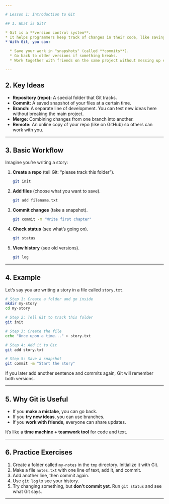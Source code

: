 ```yaml
---

# Lesson 1: Introduction to Git

## 1. What is Git?

* Git is a **version control system**.
* It helps programmers keep track of changes in their code, like saving different versions of a video game project or a school essay.
* With Git, you can:

  * Save your work in "snapshots" (called **commits**).
  * Go back to older versions if something breaks.
  * Work together with friends on the same project without messing up each other’s changes.

---
```


## 2. Key Ideas

* **Repository (repo):** A special folder that Git tracks.
* **Commit:** A saved snapshot of your files at a certain time.
* **Branch:** A separate line of development. You can test new ideas here without breaking the main project.
* **Merge:** Combining changes from one branch into another.
* **Remote:** An online copy of your repo (like on GitHub) so others can work with you.

---

## 3. Basic Workflow

Imagine you’re writing a story:

1. **Create a repo** (tell Git: “please track this folder”).

   ```bash
   git init
   ```
2. **Add files** (choose what you want to save).

   ```bash
   git add filename.txt
   ```
3. **Commit changes** (take a snapshot).

   ```bash
   git commit -m "Write first chapter"
   ```
4. **Check status** (see what’s going on).

   ```bash
   git status
   ```
5. **View history** (see old versions).

   ```bash
   git log
   ```

---

## 4. Example

Let’s say you are writing a story in a file called `story.txt`.

```bash
# Step 1: Create a folder and go inside
mkdir my-story
cd my-story

# Step 2: Tell Git to track this folder
git init

# Step 3: Create the file
echo "Once upon a time..." > story.txt

# Step 4: Add it to Git
git add story.txt

# Step 5: Save a snapshot
git commit -m "Start the story"
```

If you later add another sentence and commits again, Git will remember both versions.

---

## 5. Why Git is Useful

* If you **make a mistake**, you can go back.
* If you **try new ideas**, you can use branches.
* If you **work with friends**, everyone can share updates.

It’s like a **time machine + teamwork tool** for code and text.

---

## 6. Practice Exercises

1. Create a folder called `my-notes` in the `tmp` directory. Initialize it with Git.
2. Make a file `notes.txt` with one line of text, add it, and commit.
3. Add another line, then commit again.
4. Use `git log` to see your history.
5. Try changing something, but **don’t commit yet**. Run `git status` and see what Git says.

---


